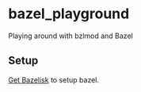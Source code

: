 # bazel_playground

Playing around with bzlmod and Bazel

## Setup
[Get Bazelisk](https://bazel.build/install/bazelisk) to setup bazel.
